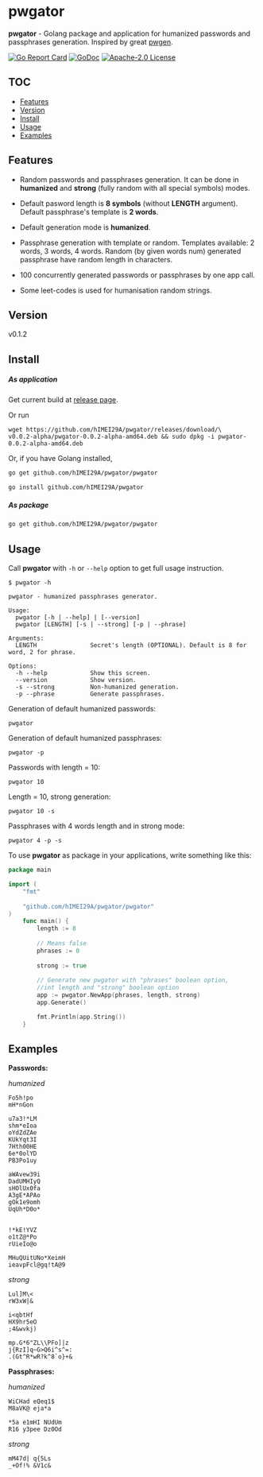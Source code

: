 # pwgator

**pwgator** - Golang package and application for humanized passwords and passphrases 
generation. Inspired by great [pwgen](https://github.com/tytso/pwgen).

[![Go Report Card](https://goreportcard.com/badge/github.com/hIMEI29A/pwgator)](https://goreportcard.com/report/github.com/hIMEI29A/pwgator) [![GoDoc](https://godoc.org/github.com/hIMEI29A/pwgator?status.svg)](http://godoc.org/github.com/hIMEI29A/pwgator) [![Apache-2.0 License](https://img.shields.io/badge/license-Apache--2.0-red.svg)](LICENSE)

## TOC
- [Features](#features)
- [Version](#version)
- [Install](#install)
- [Usage](#usage)
- [Examples](#examples)

## Features

- Random passwords and passphrases generation. It can be done in **humanized** and **strong** (fully random  with all special symbols) modes.

- Default pasword length is **8 symbols** (without **LENGTH** argument). Default passphrase's template is **2 words**.

- Default generation mode is **humanized**.

- Passphrase generation with template or random. Templates available: 2 words, 3 words, 4 words. Random (by given words num) generated passphrase have random length in characters.

- 100 concurrently generated passwords or passphrases by one app call.

- Some leet-codes is used for humanisation random strings.


## Version

v0.1.2

## Install

##### As application

Get current build at [release page](https://github.com/hIMEI29A/pwgator/releases).

Or run

	wget https://github.com/hIMEI29A/pwgator/releases/download/\
	v0.0.2-alpha/pwgator-0.0.2-alpha-amd64.deb && sudo dpkg -i pwgator-0.0.2-alpha-amd64.deb

Or, if you have Golang installed,

```sh
go get github.com/hIMEI29A/pwgator/pwgator

go install github.com/hIMEI29A/pwgator
```

##### As package

```sh
go get github.com/hIMEI29A/pwgator/pwgator
```

## Usage

Call **pwgator** with `-h` or `--help` option to get full usage instruction.

	$ pwgator -h

	pwgator - humanized passphrases generator.

	Usage:
	  pwgator [-h | --help] | [--version]
	  pwgator [LENGTH] [-s | --strong] [-p | --phrase]

	Arguments:
	  LENGTH               Secret's length (OPTIONAL). Default is 8 for word, 2 for phrase.

	Options:
	  -h --help            Show this screen.
	  --version            Show version.
	  -s --strong          Non-humanized generation.
	  -p --phrase          Generate passphrases.

Generation of default humanized passwords:

	pwgator
	
Generation of default humanized passphrases:

	pwgator -p
	
Passwords with length = 10:

	pwgator 10
	
Length = 10, strong generation:

	pwgator 10 -s
	
Passphrases with 4 words length and in strong mode:

	pwgator 4 -p -s
	
To use **pwgator** as package in your applications, write something like this:

```go
package main

import (
	"fmt"
	
	"github.com/hIMEI29A/pwgator/pwgator"
)	
	func main() {
		length := 8
		
		// Means false
		phrases := 0
		
		strong := true
		
		// Generate new pwgator with "phrases" boolean option, 
		//int length and "strong" boolean option
		app := pwgator.NewApp(phrases, length, strong)
		app.Generate()

		fmt.Println(app.String())
	}
```

## Examples

**Passwords:**

_humanized_

	Fo5h!po
	mH*nGon
	
	u7a3!*LM
	shm*eIoa
	oYdZdZAe
	KUkYqt3I
	7Hth00HE
	6e*0olYD
	PB3Po1uy
	
	aWAvew39i
	DadUMHIyQ
	sHOlUx0fa
	A3gE*APAo
	gOk1e9omh
	UqUh*D0o*


	!*kE!YVZ
	o1tZ@*Po
	rUieIo@o
		
	MHuQUitUNo*XeimH
	ieavpFcl@gq!tA@9

_strong_

	Lul]M\<
	rW3xW|&
	
	i<qbtHf
	HX9hr5eO
	;4&wvkj)
		
	mp.G*6"ZL\\PFo]|z
	j{RzI]q~G>Q6i^s^=:
	.(Gt^R*wR?k^8`o}+&

**Passphrases:**

_humanized_

	WiCHad eQeq1$
	M8aVK@ eja*a

	*5a e1mHI NUdUm
	R16 y3pee Dz0Od

_strong_

	mM47d| q{5Ls
	_+Of!% &V1c&